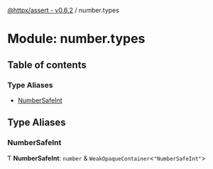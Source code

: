 [@httpx/assert - v0.6.2](../README.md) / number.types

# Module: number.types

## Table of contents

### Type Aliases

- [NumberSafeInt](number_types.md#numbersafeint)

## Type Aliases

### NumberSafeInt

Ƭ **NumberSafeInt**: `number` & `WeakOpaqueContainer`\<``"NumberSafeInt"``\>
